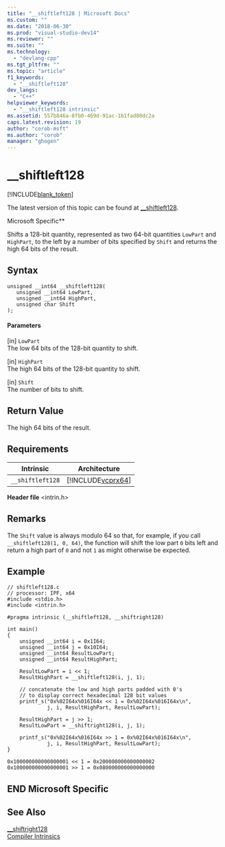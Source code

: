 ```yaml
---
title: "__shiftleft128 | Microsoft Docs"
ms.custom: ""
ms.date: "2018-06-30"
ms.prod: "visual-studio-dev14"
ms.reviewer: ""
ms.suite: ""
ms.technology: 
  - "devlang-cpp"
ms.tgt_pltfrm: ""
ms.topic: "article"
f1_keywords: 
  - "__shiftleft128"
dev_langs: 
  - "C++"
helpviewer_keywords: 
  - "__shiftleft128 intrinsic"
ms.assetid: 557b846a-8fb0-469d-91ac-1b1fad80dc2a
caps.latest.revision: 19
author: "corob-msft"
ms.author: "corob"
manager: "ghogen"
---
```

# __shiftleft128
[!INCLUDE[blank_token](../includes/blank-token.md)]

The latest version of this topic can be found at [__shiftleft128](https://docs.microsoft.com/cpp/intrinsics/shiftleft128).  
  
  
Microsoft Specific**  
  
 Shifts a 128-bit quantity, represented as two 64-bit quantities `LowPart` and `HighPart`, to the left by a number of bits specified by `Shift` and returns the high 64 bits of the result.  
  
## Syntax  
  
```  
unsigned __int64 __shiftleft128(   
   unsigned __int64 LowPart,   
   unsigned __int64 HighPart,   
   unsigned char Shift   
);  
```  
  
#### Parameters  
 [in] `LowPart`  
 The low 64 bits of the 128-bit quantity to shift.  
  
 [in] `HighPart`  
 The high 64 bits of the 128-bit quantity to shift.  
  
 [in] `Shift`  
 The number of bits to shift.  
  
## Return Value  
 The high 64 bits of the result.  
  
## Requirements  
  
|Intrinsic|Architecture|  
|---------------|------------------|  
|`__shiftleft128`|[!INCLUDE[vcprx64](../includes/vcprx64-md.md)]|  
  
 **Header file** \<intrin.h>  
  
## Remarks  
 The `Shift` value is always modulo 64 so that, for example, if you call `__shiftleft128(1, 0, 64)`, the function will shift the low part `0` bits left and return a high part of `0` and not `1` as might otherwise be expected.  
  
## Example  
  
```  
// shiftleft128.c  
// processor: IPF, x64  
#include <stdio.h>  
#include <intrin.h>  
  
#pragma intrinsic (__shiftleft128, __shiftright128)  
  
int main()  
{  
    unsigned __int64 i = 0x1I64;  
    unsigned __int64 j = 0x10I64;  
    unsigned __int64 ResultLowPart;  
    unsigned __int64 ResultHighPart;  
  
    ResultLowPart = i << 1;  
    ResultHighPart = __shiftleft128(i, j, 1);  
  
    // concatenate the low and high parts padded with 0's  
    // to display correct hexadecimal 128 bit values  
    printf_s("0x%02I64x%016I64x << 1 = 0x%02I64x%016I64x\n",  
             j, i, ResultHighPart, ResultLowPart);  
  
    ResultHighPart = j >> 1;  
    ResultLowPart = __shiftright128(i, j, 1);  
  
    printf_s("0x%02I64x%016I64x >> 1 = 0x%02I64x%016I64x\n",  
             j, i, ResultHighPart, ResultLowPart);    
}  
```  
  
```Output  
0x100000000000000001 << 1 = 0x200000000000000002  
0x100000000000000001 >> 1 = 0x080000000000000000  
```  
  
## END Microsoft Specific  
  
## See Also  
 [__shiftright128](../intrinsics/shiftright128.md)   
 [Compiler Intrinsics](../intrinsics/compiler-intrinsics.md)

